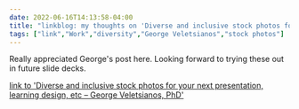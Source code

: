 ---date: 2022-06-16T14:13:58-04:00title: "linkblog: my thoughts on 'Diverse and inclusive stock photos for your next presentation, learning design, etc – George Veletsianos, PhD'"tags: ["link","Work","diversity","George Veletsianos","stock photos"]---Really appreciated George's post here. Looking forward to trying these out in future slide decks. [link to 'Diverse and inclusive stock photos for your next presentation, learning design, etc – George Veletsianos, PhD'](https://www.veletsianos.com/2022/06/15/diverse-and-inclusive-stock-photos-for-your-next-presentation-learning-design-etc/?utm_source=rss)